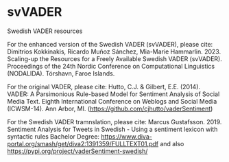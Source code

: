 # svVADER
Swedish VADER resources

For the enhanced version of the Swedish VADER (svVADER), please cite:
Dimitrios Kokkinakis, Ricardo Muñoz Sánchez, Mia-Marie Hammarlin. 2023. Scaling-up the Resources for a Freely Available Swedish VADER (svVADER). Proceedings of the 24th Nordic Conference on Computational Linguistics (NODALIDA). Tórshavn, Faroe Islands.

For the original VADER, please cite: 
Hutto, C.J. & Gilbert, E.E. (2014). VADER: A Parsimonious Rule-based Model for Sentiment Analysis of Social Media Text. Eighth International Conference on Weblogs and Social Media (ICWSM-14). Ann Arbor, MI. (https://github.com/cjhutto/vaderSentiment)

For the Swedish VADER tramnslation, please cite: 
Marcus Gustafsson. 2019. Sentiment Analysis for Tweets in Swedish - Using a sentiment lexicon with syntactic rules Bachelor Degree: https://www.diva-portal.org/smash/get/diva2:1391359/FULLTEXT01.pdf and also https://pypi.org/project/vaderSentiment-swedish/
